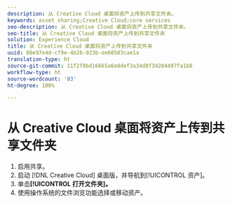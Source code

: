 ```yaml
---
description: 从 Creative Cloud 桌面将资产上传到共享文件夹。
keywords: asset sharing;Creative Cloud;core services
seo-description: 从 Creative Cloud 桌面将资产上传到共享文件夹。
seo-title: 从 Creative Cloud 桌面将资产上传到共享文件夹
solution: Experience Cloud
title: 从 Creative Cloud 桌面将资产上传到共享文件夹
uuid: 88e97e4d-cf9e-4b26-923b-ee60583cae1a
translation-type: ht
source-git-commit: 11f2f0bd16665a6e8def3a34d8f3d284497fa1b8
workflow-type: ht
source-wordcount: '83'
ht-degree: 100%

---
```



# 从 Creative Cloud 桌面将资产上传到共享文件夹

1. 启用共享。
1. 启动 [!DNL Creative Cloud] 桌面版，并导航到[!UICONTROL 资产]。
1. 单击&#x200B;**[!UICONTROL 打开文件夹]。**
1. 使用操作系统的文件浏览功能选择或移动资产。
